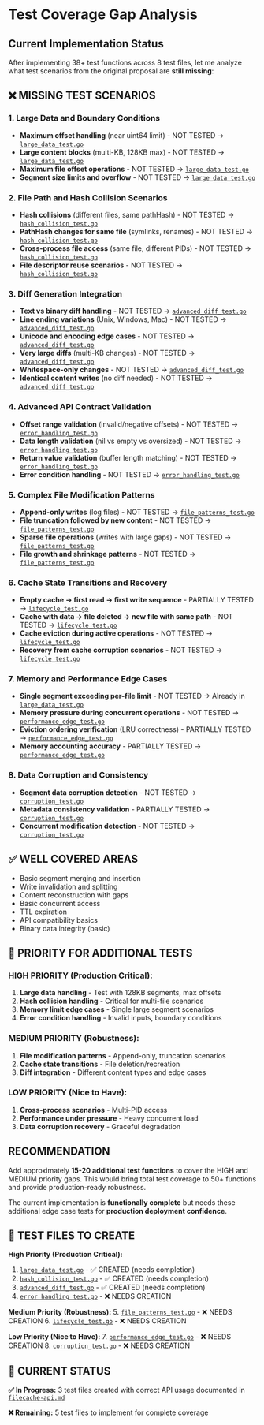 # Test Coverage Gap Analysis

## Current Implementation Status

After implementing 38+ test functions across 8 test files, let me analyze what test scenarios from the original proposal are **still missing**:

## ❌ MISSING TEST SCENARIOS

### 1. Large Data and Boundary Conditions
- **Maximum offset handling** (near uint64 limit) - NOT TESTED → [`large_data_test.go`](file:///home/manuel/code/wesen/corporate-headquarters/go-go-labs/cmd/experiments/sniff-writes/pkg/filecache/large_data_test.go)
- **Large content blocks** (multi-KB, 128KB max) - NOT TESTED → [`large_data_test.go`](file:///home/manuel/code/wesen/corporate-headquarters/go-go-labs/cmd/experiments/sniff-writes/pkg/filecache/large_data_test.go)
- **Maximum file offset operations** - NOT TESTED → [`large_data_test.go`](file:///home/manuel/code/wesen/corporate-headquarters/go-go-labs/cmd/experiments/sniff-writes/pkg/filecache/large_data_test.go)
- **Segment size limits and overflow** - NOT TESTED → [`large_data_test.go`](file:///home/manuel/code/wesen/corporate-headquarters/go-go-labs/cmd/experiments/sniff-writes/pkg/filecache/large_data_test.go)

### 2. File Path and Hash Collision Scenarios  
- **Hash collisions** (different files, same pathHash) - NOT TESTED → [`hash_collision_test.go`](file:///home/manuel/code/wesen/corporate-headquarters/go-go-labs/cmd/experiments/sniff-writes/pkg/filecache/hash_collision_test.go)
- **PathHash changes for same file** (symlinks, renames) - NOT TESTED → [`hash_collision_test.go`](file:///home/manuel/code/wesen/corporate-headquarters/go-go-labs/cmd/experiments/sniff-writes/pkg/filecache/hash_collision_test.go)
- **Cross-process file access** (same file, different PIDs) - NOT TESTED → [`hash_collision_test.go`](file:///home/manuel/code/wesen/corporate-headquarters/go-go-labs/cmd/experiments/sniff-writes/pkg/filecache/hash_collision_test.go)
- **File descriptor reuse scenarios** - NOT TESTED → [`hash_collision_test.go`](file:///home/manuel/code/wesen/corporate-headquarters/go-go-labs/cmd/experiments/sniff-writes/pkg/filecache/hash_collision_test.go)

### 3. Diff Generation Integration
- **Text vs binary diff handling** - NOT TESTED → [`advanced_diff_test.go`](file:///home/manuel/code/wesen/corporate-headquarters/go-go-labs/cmd/experiments/sniff-writes/pkg/filecache/advanced_diff_test.go)
- **Line ending variations** (Unix, Windows, Mac) - NOT TESTED → [`advanced_diff_test.go`](file:///home/manuel/code/wesen/corporate-headquarters/go-go-labs/cmd/experiments/sniff-writes/pkg/filecache/advanced_diff_test.go)
- **Unicode and encoding edge cases** - NOT TESTED → [`advanced_diff_test.go`](file:///home/manuel/code/wesen/corporate-headquarters/go-go-labs/cmd/experiments/sniff-writes/pkg/filecache/advanced_diff_test.go)
- **Very large diffs** (multi-KB changes) - NOT TESTED → [`advanced_diff_test.go`](file:///home/manuel/code/wesen/corporate-headquarters/go-go-labs/cmd/experiments/sniff-writes/pkg/filecache/advanced_diff_test.go)
- **Whitespace-only changes** - NOT TESTED → [`advanced_diff_test.go`](file:///home/manuel/code/wesen/corporate-headquarters/go-go-labs/cmd/experiments/sniff-writes/pkg/filecache/advanced_diff_test.go)
- **Identical content writes** (no diff needed) - NOT TESTED → [`advanced_diff_test.go`](file:///home/manuel/code/wesen/corporate-headquarters/go-go-labs/cmd/experiments/sniff-writes/pkg/filecache/advanced_diff_test.go)

### 4. Advanced API Contract Validation
- **Offset range validation** (invalid/negative offsets) - NOT TESTED → [`error_handling_test.go`](file:///home/manuel/code/wesen/corporate-headquarters/go-go-labs/cmd/experiments/sniff-writes/pkg/filecache/error_handling_test.go)
- **Data length validation** (nil vs empty vs oversized) - NOT TESTED → [`error_handling_test.go`](file:///home/manuel/code/wesen/corporate-headquarters/go-go-labs/cmd/experiments/sniff-writes/pkg/filecache/error_handling_test.go)
- **Return value validation** (buffer length matching) - NOT TESTED → [`error_handling_test.go`](file:///home/manuel/code/wesen/corporate-headquarters/go-go-labs/cmd/experiments/sniff-writes/pkg/filecache/error_handling_test.go)
- **Error condition handling** - NOT TESTED → [`error_handling_test.go`](file:///home/manuel/code/wesen/corporate-headquarters/go-go-labs/cmd/experiments/sniff-writes/pkg/filecache/error_handling_test.go)

### 5. Complex File Modification Patterns
- **Append-only writes** (log files) - NOT TESTED → [`file_patterns_test.go`](file:///home/manuel/code/wesen/corporate-headquarters/go-go-labs/cmd/experiments/sniff-writes/pkg/filecache/file_patterns_test.go)
- **File truncation followed by new content** - NOT TESTED → [`file_patterns_test.go`](file:///home/manuel/code/wesen/corporate-headquarters/go-go-labs/cmd/experiments/sniff-writes/pkg/filecache/file_patterns_test.go)
- **Sparse file operations** (writes with large gaps) - NOT TESTED → [`file_patterns_test.go`](file:///home/manuel/code/wesen/corporate-headquarters/go-go-labs/cmd/experiments/sniff-writes/pkg/filecache/file_patterns_test.go)
- **File growth and shrinkage patterns** - NOT TESTED → [`file_patterns_test.go`](file:///home/manuel/code/wesen/corporate-headquarters/go-go-labs/cmd/experiments/sniff-writes/pkg/filecache/file_patterns_test.go)

### 6. Cache State Transitions and Recovery
- **Empty cache → first read → first write sequence** - PARTIALLY TESTED → [`lifecycle_test.go`](file:///home/manuel/code/wesen/corporate-headquarters/go-go-labs/cmd/experiments/sniff-writes/pkg/filecache/lifecycle_test.go)
- **Cache with data → file deleted → new file with same path** - NOT TESTED → [`lifecycle_test.go`](file:///home/manuel/code/wesen/corporate-headquarters/go-go-labs/cmd/experiments/sniff-writes/pkg/filecache/lifecycle_test.go)
- **Cache eviction during active operations** - NOT TESTED → [`lifecycle_test.go`](file:///home/manuel/code/wesen/corporate-headquarters/go-go-labs/cmd/experiments/sniff-writes/pkg/filecache/lifecycle_test.go)
- **Recovery from cache corruption scenarios** - NOT TESTED → [`lifecycle_test.go`](file:///home/manuel/code/wesen/corporate-headquarters/go-go-labs/cmd/experiments/sniff-writes/pkg/filecache/lifecycle_test.go)

### 7. Memory and Performance Edge Cases
- **Single segment exceeding per-file limit** - NOT TESTED → Already in [`large_data_test.go`](file:///home/manuel/code/wesen/corporate-headquarters/go-go-labs/cmd/experiments/sniff-writes/pkg/filecache/large_data_test.go)
- **Memory pressure during concurrent operations** - NOT TESTED → [`performance_edge_test.go`](file:///home/manuel/code/wesen/corporate-headquarters/go-go-labs/cmd/experiments/sniff-writes/pkg/filecache/performance_edge_test.go)
- **Eviction ordering verification** (LRU correctness) - PARTIALLY TESTED → [`performance_edge_test.go`](file:///home/manuel/code/wesen/corporate-headquarters/go-go-labs/cmd/experiments/sniff-writes/pkg/filecache/performance_edge_test.go)
- **Memory accounting accuracy** - PARTIALLY TESTED → [`performance_edge_test.go`](file:///home/manuel/code/wesen/corporate-headquarters/go-go-labs/cmd/experiments/sniff-writes/pkg/filecache/performance_edge_test.go)

### 8. Data Corruption and Consistency
- **Segment data corruption detection** - NOT TESTED → [`corruption_test.go`](file:///home/manuel/code/wesen/corporate-headquarters/go-go-labs/cmd/experiments/sniff-writes/pkg/filecache/corruption_test.go)
- **Metadata consistency validation** - PARTIALLY TESTED → [`corruption_test.go`](file:///home/manuel/code/wesen/corporate-headquarters/go-go-labs/cmd/experiments/sniff-writes/pkg/filecache/corruption_test.go)
- **Concurrent modification detection** - NOT TESTED → [`corruption_test.go`](file:///home/manuel/code/wesen/corporate-headquarters/go-go-labs/cmd/experiments/sniff-writes/pkg/filecache/corruption_test.go)

## ✅ WELL COVERED AREAS

- Basic segment merging and insertion
- Write invalidation and splitting
- Content reconstruction with gaps
- Basic concurrent access
- TTL expiration
- API compatibility basics
- Binary data integrity (basic)

## 📝 PRIORITY FOR ADDITIONAL TESTS

### HIGH PRIORITY (Production Critical):
1. **Large data handling** - Test with 128KB segments, max offsets
2. **Hash collision handling** - Critical for multi-file scenarios  
3. **Memory limit edge cases** - Single large segment scenarios
4. **Error condition handling** - Invalid inputs, boundary conditions

### MEDIUM PRIORITY (Robustness):
1. **File modification patterns** - Append-only, truncation scenarios
2. **Cache state transitions** - File deletion/recreation
3. **Diff integration** - Different content types and edge cases

### LOW PRIORITY (Nice to Have):
1. **Cross-process scenarios** - Multi-PID access
2. **Performance under pressure** - Heavy concurrent load
3. **Data corruption recovery** - Graceful degradation

## RECOMMENDATION

Add approximately **15-20 additional test functions** to cover the HIGH and MEDIUM priority gaps. This would bring total test coverage to 50+ functions and provide production-ready robustness.

The current implementation is **functionally complete** but needs these additional edge case tests for **production deployment confidence**.

## 📁 TEST FILES TO CREATE

**High Priority (Production Critical):**
1. [`large_data_test.go`](file:///home/manuel/code/wesen/corporate-headquarters/go-go-labs/cmd/experiments/sniff-writes/pkg/filecache/large_data_test.go) - ✅ CREATED (needs completion)
2. [`hash_collision_test.go`](file:///home/manuel/code/wesen/corporate-headquarters/go-go-labs/cmd/experiments/sniff-writes/pkg/filecache/hash_collision_test.go) - ✅ CREATED (needs completion)
3. [`advanced_diff_test.go`](file:///home/manuel/code/wesen/corporate-headquarters/go-go-labs/cmd/experiments/sniff-writes/pkg/filecache/advanced_diff_test.go) - ✅ CREATED (needs completion)
4. [`error_handling_test.go`](file:///home/manuel/code/wesen/corporate-headquarters/go-go-labs/cmd/experiments/sniff-writes/pkg/filecache/error_handling_test.go) - ❌ NEEDS CREATION

**Medium Priority (Robustness):**
5. [`file_patterns_test.go`](file:///home/manuel/code/wesen/corporate-headquarters/go-go-labs/cmd/experiments/sniff-writes/pkg/filecache/file_patterns_test.go) - ❌ NEEDS CREATION
6. [`lifecycle_test.go`](file:///home/manuel/code/wesen/corporate-headquarters/go-go-labs/cmd/experiments/sniff-writes/pkg/filecache/lifecycle_test.go) - ❌ NEEDS CREATION

**Low Priority (Nice to Have):**
7. [`performance_edge_test.go`](file:///home/manuel/code/wesen/corporate-headquarters/go-go-labs/cmd/experiments/sniff-writes/pkg/filecache/performance_edge_test.go) - ❌ NEEDS CREATION
8. [`corruption_test.go`](file:///home/manuel/code/wesen/corporate-headquarters/go-go-labs/cmd/experiments/sniff-writes/pkg/filecache/corruption_test.go) - ❌ NEEDS CREATION

## 🔧 CURRENT STATUS

**✅ In Progress:** 3 test files created with correct API usage documented in [`filecache-api.md`](file:///home/manuel/code/wesen/corporate-headquarters/go-go-labs/cmd/experiments/sniff-writes/pkg/filecache/filecache-api.md)

**❌ Remaining:** 5 test files to implement for complete coverage
